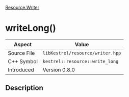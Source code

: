 [Resource.Writer](index)
# writeLong()
| Aspect | Value |
| --- | --- |
| Source File | `libKestrel/resource/writer.hpp` |
| C++ Symbol | `kestrel::resource::write_long` |
| Introduced | Version 0.8.0 |
## Description

